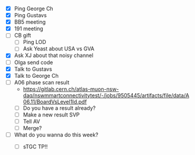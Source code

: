 - [x] Ping George Ch
- [x] Ping Gustavs
- [x] BB5 meeting
- [x] 191 meeting
- [ ] CB gift
  - [ ] Ping LOD
  - [ ] Ask Yeast about USA vs GVA
- [x] Ask XJ about that noisy channel
- [ ] Olga send code
- [x] Talk to Gustavs
- [x] Talk to George Ch
- [ ] A06 phase scan result
  - https://gitlab.cern.ch/atlas-muon-nsw-daq/nswmmartconnectivitytest/-/jobs/9505445/artifacts/file/data/A06.11/BoardVsLevel1Id.pdf
  - [ ] Do you have a result already?
  - [ ] Make a new result SVP
  - [ ] Tell AV
  - [ ] Merge?
- [ ] What do you wanna do this week?
  - [ ] sTGC TP!!
  
